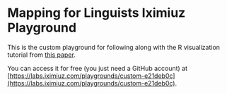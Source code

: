 # Mapping for Linguists Iximiuz Playground

This is the custom playground for following along with the R visualization tutorial from [this paper](https://www.cambridge.org/core/journals/journal-of-linguistic-geography/article/visualizing-map-data-for-linguistics-using-ggplot2-a-tutorial-with-examples-from-dialectology-and-typology/369F9643F85781AAAC0096D6BD146215).

You can access it for free (you just need a GitHub account) at [https://labs.iximiuz.com/playgrounds/custom-e21deb0c](https://labs.iximiuz.com/playgrounds/custom-e21deb0c).
